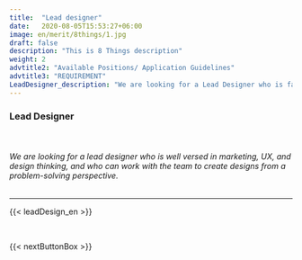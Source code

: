 ```yaml
---
title:  "Lead designer"
date:   2020-08-05T15:53:27+06:00
image: en/merit/8things/1.jpg
draft: false
description: "This is 8 Things description"
weight: 2
advtitle2: "Available Positions/ Application Guidelines"
advtitle3: "REQUIREMENT"
LeadDesigner_description: "We are looking for a Lead Designer who is familiar with marketing, UX, and design thinking, and can work with the team to create designs from a problem-solving perspective."
---
```


### **Lead Designer**
&nbsp;
###### We are looking for a lead designer who is well versed in marketing, UX, and design thinking, and who can work with the team to create designs from a problem-solving perspective.
---
{{< leadDesign_en >}}

&nbsp;

{{< nextButtonBox >}}

